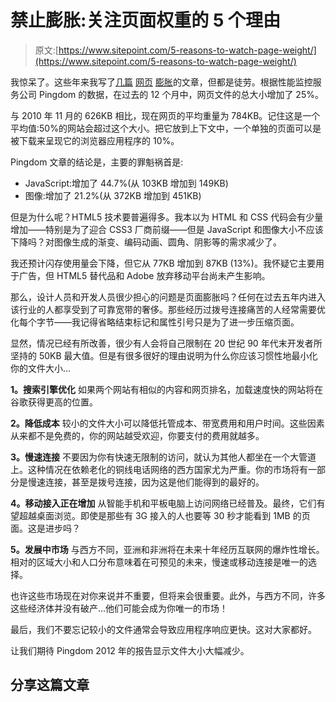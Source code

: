 # 禁止膨胀:关注页面权重的 5 个理由

> 原文:[https://www.sitepoint.com/5-reasons-to-watch-page-weight/](https://www.sitepoint.com/5-reasons-to-watch-page-weight/)

我惊呆了。这些年来我写了[几篇](https://www.sitepoint.com/minimizing-page-weight-matters/) [网页](https://www.sitepoint.com/9-causes-of-web-page-obesity/) [膨胀](https://www.sitepoint.com/page-weight-google-seo/)的文章，但都是徒劳。根据性能监控服务公司 Pingdom 的数据，在过去的 12 个月中，网页文件的总大小增加了 25%。

与 2010 年 11 月的 626KB 相比，现在网页的平均重量为 784KB。记住这是一个平均值:50%的网站会超过这个大小。把它放到上下文中，一个单独的页面可以是被下载来呈现它的浏览器应用程序的 10%。

Pingdom 文章的结论是，主要的罪魁祸首是:

*   JavaScript:增加了 44.7%(从 103KB 增加到 149KB)
*   图像:增加了 21.2%(从 372KB 增加到 451KB)

但是为什么呢？HTML5 技术要普遍得多。我本以为 HTML 和 CSS 代码会有少量增加——特别是为了迎合 CSS3 厂商前缀——但是 JavaScript 和图像大小不应该下降吗？对图像生成的渐变、编码动画、圆角、阴影等的需求减少了。

我还预计闪存使用量会下降，但它从 77KB 增加到 87KB (13%)。我怀疑它主要用于广告，但 HTML5 替代品和 Adobe 放弃移动平台尚未产生影响。

那么，设计人员和开发人员很少担心的问题是页面膨胀吗？任何在过去五年内进入该行业的人都享受到了可靠宽带的奢侈。那些经历过拨号连接痛苦的人经常需要优化每个字节——我记得省略结束标记和属性引号只是为了进一步压缩页面。

显然，情况已经有所改善，很少有人会将自己限制在 20 世纪 90 年代末开发者所坚持的 50KB 最大值。但是有很多很好的理由说明为什么你应该习惯性地最小化你的文件大小…

**1。搜索引擎优化**
如果两个网站有相似的内容和网页排名，加载速度快的网站将在谷歌获得更高的位置。

**2。降低成本**
较小的文件大小可以降低托管成本、带宽费用和用户时间。这些因素从来都不是免费的，你的网站越受欢迎，你要支付的费用就越多。

**3。慢速连接**
不要因为你有快速无限制的访问，就认为其他人都坐在一个大管道上。这种情况在依赖老化的铜线电话网络的西方国家尤为严重。你的市场将有一部分是慢速连接，甚至是拨号连接，因为这是他们能得到的最好的。

**4。移动接入正在增加**
从智能手机和平板电脑上访问网络已经普及。最终，它们有望超越桌面浏览。即使是那些有 3G 接入的人也要等 30 秒才能看到 1MB 的页面。这是进步吗？

**5。发展中市场**
与西方不同，亚洲和非洲将在未来十年经历互联网的爆炸性增长。相对的区域大小和人口分布意味着在可预见的未来，慢速或移动连接是唯一的选择。

也许这些市场现在对你来说并不重要，但将来会很重要。此外，与西方不同，许多这些经济体并没有破产…他们可能会成为你唯一的市场！

最后，我们不要忘记较小的文件通常会导致应用程序响应更快。这对大家都好。

让我们期待 Pingdom 2012 年的报告显示文件大小大幅减少。

## 分享这篇文章